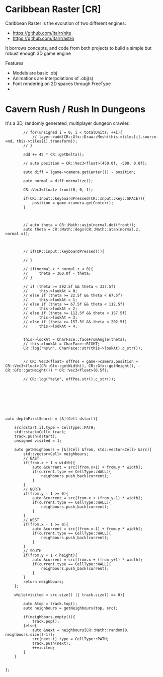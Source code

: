 # Caribbean Raster [CR]

Caribbean Raster is the evolution of two different engines:
- https://github.com/italrr/nite
- https://github.com/italrr/astro

It borrows concepts, and code from both projects to build a simple but robust enough 3D game engine

Features
- Models are basic .obj
- Animations are interpolations of .obj(s)
- Font rendering on 2D spaces through FreeType
- 

# Cavern Rush / Rush In Dungeons

It's a 3D, randomly generated, multiplayer dungeon crawler.









            // for(unsigned i = 0; i < totalUnits; ++i){
                // layer->add(CR::Gfx::Draw::Mesh(this->tiles[i].source->md, this->tiles[i].transform));
            // }

            add += 45 * CR::getDelta();

            // auto position = CR::Vec3<float>(450.0f, -500, 0.0f);

            auto diff = (game->camera.getCenter()) - position;

            auto normal = diff.normalize();

            CR::Vec3<float> front(0, 0, 1);

            if(CR::Input::keyboardPressed(CR::Input::Key::SPACE)){
                position = game->camera.getCenter();
            }

            

            // auto theta = CR::Math::asin(normal.dot(front));
            auto theta = CR::Math::degs(CR::Math::atan(normal.z, normal.x));



            // if(CR::Input::keyboardPressed()){

            // }

            // if(normal.x * normal.z < 0){
            //     theta = 360.0f - theta;
            // }

            // if (theta >= 292.5f && theta < 337.5f)
            //     this->lookAt = 0;
            // else if (theta >= 22.5f && theta < 67.5f)
            //     this->lookAt = 1;
            // else if (theta >= 67.5f && theta < 112.5f)
            //     this->lookAt = 2;
            // else if (theta >= 112.5f && theta < 157.5f)
            //     this->lookAt = 3;
            // else if (theta >= 157.5f && theta < 202.5f)
            //     this->lookAt = 4;


            this->lookAt = CharFace::faceFromAngle(theta);
            // this->lookAt = CharFace::RIGHT;
            CR::log("%s\n", CharFace::str(this->lookAt).c_str());


            // CR::Vec3<float> offPos = game->camera.position + CR::Vec3<float>(CR::Gfx::getWidth(), CR::Gfx::getHeight(), -CR::Gfx::getHeight()) * CR::Vec3<float>(0.5f);

            // CR::log("%s\n", offPos.str().c_str());








    auto depthFirstSearch = [&](Cell dstart){
        
        src[dstart.i].type = CellType::PATH;
        std::stack<Cell> track;
        track.push(dstart);
        unsigned visited = 1;

        auto getNeighbours = [&](Cell &from, std::vector<Cell> &src){
            std::vector<Cell> neighbours;
            // EAST
            if(from.x + 1 < width){
                auto &current = src[(from.x+1) + from.y * width];
                if(current.type == CellType::WALL){
                    neighbours.push_back(current);
                }
            }            
            // NORTH
            if(from.y - 1 >= 0){
                auto &current = src[from.x + (from.y-1) * width];
                if(current.type == CellType::WALL){
                    neighbours.push_back(current);
                }
            }
            // WEST
            if(from.x - 1 >= 0){
                auto &current = src[(from.x-1) + from.y * width];
                if(current.type == CellType::WALL){
                    neighbours.push_back(current);
                }
            }               
            // SOUTH
            if(from.y + 1 < height){
                auto &current = src[from.x + (from.y+1) * width];
                if(current.type == CellType::WALL){
                    neighbours.push_back(current);
                }
            }     
            return neighbours;
        };

        while(visited < src.size() || track.size() == 0){

            auto &top = track.top();
            auto neighbours = getNeighbours(top, src);

            if(neighbours.empty()){
                track.pop();
            }else{
                auto &next = neighbours[CR::Math::random(0, neighbours.size()-1)];
                src[next.i].type = CellType::PATH;
                track.push(next);
                ++visited;
            }
        }
        

    };